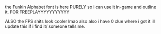 the Funkin Alphabet font is here PURELY so i can use it in-game and outline it.
FOR FREEPLAYYYYYYYYYYY

ALSO the FPS shits look cooler lmao
also also i have 0 clue where i got it ill update this if i find it/ someone tells me.